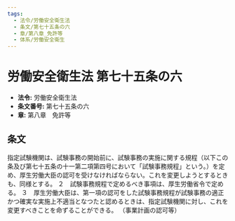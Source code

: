 ```yaml
---
tags:
  - 法令/労働安全衛生法
  - 条文/第七十五条の六
  - 章/第八章_免許等
  - 体系/労働安全衛生
---
```

# 労働安全衛生法 第七十五条の六

- **法令:** 労働安全衛生法
- **条文番号:** 第七十五条の六
- **章:** 第八章　免許等

## 条文
指定試験機関は、試験事務の開始前に、試験事務の実施に関する規程（以下この条及び第七十五条の十一第二項第四号において「試験事務規程」という。）を定め、厚生労働大臣の認可を受けなければならない。これを変更しようとするときも、同様とする。
２　試験事務規程で定めるべき事項は、厚生労働省令で定める。
３　厚生労働大臣は、第一項の認可をした試験事務規程が試験事務の適正かつ確実な実施上不適当となつたと認めるときは、指定試験機関に対し、これを変更すべきことを命ずることができる。
（事業計画の認可等）

